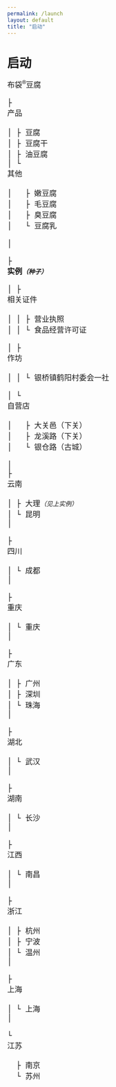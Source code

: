 ```yaml
---
permalink: /launch
layout: default
title: "启动"
---
```


<h1>启动</h1>

<pre style="font-size: 13pt;">
<div class="collapse"><span class="collapse-toggler" data-toggle="collapse">布袋<sup>&reg;</sup>豆腐</span><div class="collapse-body">
├ <div class="collapse"><span class="collapse-toggler" data-toggle="collapse">产品</span><div class="collapse-body">
│ ├ 豆腐
│ ├ 豆腐干
│ ├ 油豆腐
│ └ <div class="collapse"><span class="collapse-toggler muted" data-toggle="collapse">其他</span><div class="collapse-body">
│   ├ <span class="muted">嫩豆腐</span>
│   ├ <span class="muted">毛豆腐</span>
│   ├ <span class="muted">臭豆腐</span>
│   └ <span class="muted">豆腐乳</span></div></div>
│</div></div>
├ <div class="collapse"><strong class="collapse-toggler" data-toggle="collapse">实例<small><em>（种子）</em></small></strong><div class="collapse-body">
│ ├ <div class="collapse"><span class="collapse-toggler" data-toggle="collapse">相关证件</span><div class="collapse-body">
│ │ ├ 营业执照
│ │ └ 食品经营许可证</div></div>
│ ├ <div class="collapse"><span class="collapse-toggler" data-toggle="collapse">作坊</span><div class="collapse-body">
│ │ └ 银桥镇鹤阳村委会一社</div></div>
│ └ <div class="collapse"><span class="collapse-toggler" data-toggle="collapse">自营店</span><div class="collapse-body">
│   ├ 大关邑（下关）
│   ├ 龙溪路（下关）
│   └ 银仓路（古城）</div></div></div></div>
│
├ <div class="collapse"><span class="collapse-toggler muted" data-toggle="collapse">云南</span><div class="collapse-body">
│ ├ <span>大理<small><em>（见上实例）</em></small></span>
│ └ <span class="muted">昆明</span>
│</div></div>
├ <div class="collapse"><span class="collapse-toggler muted" data-toggle="collapse">四川</span><div class="collapse-body">
│ └ <span class="muted">成都</span>
│</div></div>
├ <div class="collapse"><span class="collapse-toggler muted" data-toggle="collapse">重庆</span><div class="collapse-body">
│ └ <span class="muted">重庆</span>
│</div></div>
├ <div class="collapse"><span class="collapse-toggler muted" data-toggle="collapse">广东</span><div class="collapse-body">
│ ├ <span class="muted">广州</span>
│ ├ <span class="muted">深圳</span>
│ └ <span class="muted">珠海</span>
│</div></div>
├ <div class="collapse"><span class="collapse-toggler muted" data-toggle="collapse">湖北</span><div class="collapse-body">
│ └ <span class="muted">武汉</span>
│</div></div>
├ <div class="collapse"><span class="collapse-toggler muted" data-toggle="collapse">湖南</span><div class="collapse-body">
│ └ <span class="muted">长沙</span>
│</div></div>
├ <div class="collapse"><span class="collapse-toggler muted" data-toggle="collapse">江西</span><div class="collapse-body">
│ └ <span class="muted">南昌</span>
│</div></div>
├ <div class="collapse"><span class="collapse-toggler muted" data-toggle="collapse">浙江</span><div class="collapse-body">
│ ├ <span class="muted">杭州</span>
│ ├ <span class="muted">宁波</span>
│ └ <span class="muted">温州</span>
│</div></div>
├ <div class="collapse"><span class="collapse-toggler muted" data-toggle="collapse">上海</span><div class="collapse-body">
│ └ <span class="muted">上海</span>
│</div></div>
└ <div class="collapse"><span class="collapse-toggler muted" data-toggle="collapse">江苏</span><div class="collapse-body">
  ├ <span class="muted">南京</span>
  └ <span class="muted">苏州</span></div></div>
</div></div></pre>

<script>    
  window.addEventListener('load', function() {
    document.querySelectorAll('.collapse')
      .forEach(function(collapse) {
        var toggler = collapse.querySelector('.collapse-toggler');
        var body = collapse.querySelector('.collapse-body');
        
        toggler.onclick = function() {
          toggler.classList.toggle('active');
          body.classList.toggle('active');
        };
      });
  }, false);
</script>